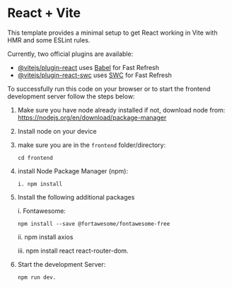 # React + Vite

This template provides a minimal setup to get React working in Vite with HMR and some ESLint rules.

Currently, two official plugins are available:

- [@vitejs/plugin-react](https://github.com/vitejs/vite-plugin-react/blob/main/packages/plugin-react/README.md) uses [Babel](https://babeljs.io/) for Fast Refresh
- [@vitejs/plugin-react-swc](https://github.com/vitejs/vite-plugin-react-swc) uses [SWC](https://swc.rs/) for Fast Refresh

To successfully run this code on your browser or to start the frontend development server follow the steps below:
 1. Make sure you have node already installed if not, download node from:
        https://nodejs.org/en/download/package-manager

 2. Install node on your device

       

 3. make sure you are in the `frontend` folder/directory:

        cd frontend

 4. install Node Package Manager (npm):
        
        i. npm install
        
       <!-- ii. npm create vite@latest . -->


 5. Install the following additional packages
       
       i. Fontawesome:
       
        npm install --save @fortawesome/fontawesome-free

       ii. npm install axios

       iii. npm install react react-router-dom.


 6. Start the development Server:

        npm run dev.
